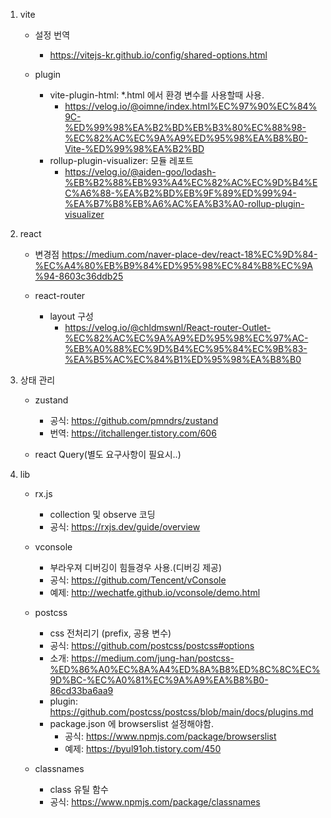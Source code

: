 1. vite

   - 설정 번역

     - https://vitejs-kr.github.io/config/shared-options.html

   - plugin

     - vite-plugin-html: \*.html 에서 환경 변수를 사용할때 사용.
       - https://velog.io/@oimne/index.html%EC%97%90%EC%84%9C-%ED%99%98%EA%B2%BD%EB%B3%80%EC%88%98-%EC%82%AC%EC%9A%A9%ED%95%98%EA%B8%B0-Vite-%ED%99%98%EA%B2%BD
     - rollup-plugin-visualizer: 모듈 레포트
       - https://velog.io/@aiden-goo/lodash-%EB%B2%88%EB%93%A4%EC%82%AC%EC%9D%B4%EC%A6%88-%EA%B2%BD%EB%9F%89%ED%99%94-%EA%B7%B8%EB%A6%AC%EA%B3%A0-rollup-plugin-visualizer

2. react

   - 변경점
     https://medium.com/naver-place-dev/react-18%EC%9D%84-%EC%A4%80%EB%B9%84%ED%95%98%EC%84%B8%EC%9A%94-8603c36ddb25
   - react-router

     - layout 구성
       - https://velog.io/@chldmswnl/React-router-Outlet-%EC%82%AC%EC%9A%A9%ED%95%98%EC%97%AC-%EB%A0%88%EC%9D%B4%EC%95%84%EC%9B%83-%EA%B5%AC%EC%84%B1%ED%95%98%EA%B8%B0

     <!-- https://github.com/easy-mock/easy-mock -->

3. 상태 관리

   - zustand

     - 공식: https://github.com/pmndrs/zustand
     - 번역: https://itchallenger.tistory.com/606

   - react Query(별도 요구사항이 필요시..)

4. lib

   - rx.js

     - collection 및 observe 코딩
     - 공식: https://rxjs.dev/guide/overview

   - vconsole

     - 부라우져 디버깅이 힘들경우 사용.(디버깅 제공)
     - 공식: https://github.com/Tencent/vConsole
     - 예제: http://wechatfe.github.io/vconsole/demo.html

   - postcss

     - css 전처리기 (prefix, 공용 변수)
     - 공식: https://github.com/postcss/postcss#options
     - 소개: https://medium.com/jung-han/postcss-%ED%86%A0%EC%8A%A4%ED%8A%B8%ED%8C%8C%EC%9D%BC-%EC%A0%81%EC%9A%A9%EA%B8%B0-86cd33ba6aa9
     - plugin: https://github.com/postcss/postcss/blob/main/docs/plugins.md
     - package.json 에 browserslist 설정해야함.
       - 공식: https://www.npmjs.com/package/browserslist
       - 예제: https://byul91oh.tistory.com/450

   - classnames

     - class 유틸 함수
     - 공식: https://www.npmjs.com/package/classnames

